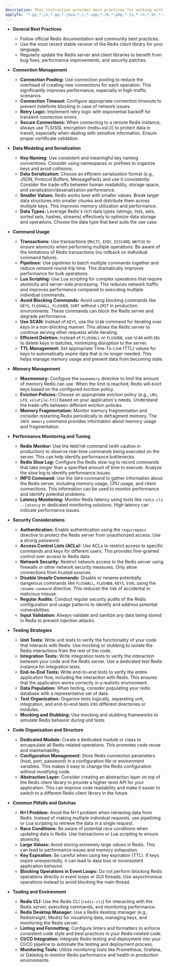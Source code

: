 ```yaml
---
description: This instruction provides best practices for working with Redis, covering code organization, performance, security, testing, and common pitfalls to ensure efficient and reliable usage. It applies to any language file interacting with Redis.
applyTo: "*.py,*.js,*.go,*.java,*.c,*.cpp,*.rb,*.php,*.ts,*.rs,*.kt,*.scala"
---
```

- **General Best Practices**
  - Follow official Redis documentation and community best practices.
  - Use the most recent stable version of the Redis client library for your language.
  - Regularly update the Redis server and client libraries to benefit from bug fixes, performance improvements, and security patches.

- **Connection Management**
  - **Connection Pooling:** Use connection pooling to reduce the overhead of creating new connections for each operation.  This significantly improves performance, especially in high-traffic scenarios.
  - **Connection Timeout:** Configure appropriate connection timeouts to prevent indefinite blocking in case of network issues.
  - **Retry Logic:** Implement retry logic with exponential backoff for transient connection errors.
  - **Secure Connections:**  When connecting to a remote Redis instance, always use TLS/SSL encryption (redis+ssl://) to protect data in transit, especially when dealing with sensitive information. Ensure proper certificate validation.

- **Data Modeling and Serialization**
  - **Key Naming:** Use consistent and meaningful key naming conventions. Consider using namespaces or prefixes to organize keys and avoid collisions.
  - **Data Serialization:** Choose an efficient serialization format (e.g., JSON, Protocol Buffers, MessagePack) and use it consistently.  Consider the trade-offs between human readability, storage space, and serialization/deserialization performance.
  - **Smaller Values:**  Redis works best with smaller values. Break larger data structures into smaller chunks and distribute them across multiple keys.  This improves memory utilization and performance.
  - **Data Types:**  Leverage Redis's rich data types (strings, lists, sets, sorted sets, hashes, streams) effectively to optimize data storage and operations.  Choose the data type that best suits the use case.

- **Command Usage**
  - **Transactions:** Use transactions (`MULTI`, `EXEC`, `DISCARD`, `WATCH`) to ensure atomicity when performing multiple operations.  Be aware of the limitations of Redis transactions (no rollback on individual command failure).
  - **Pipelines:** Use pipelines to batch multiple commands together and reduce network round-trip time. This dramatically improves performance for bulk operations.
  - **Lua Scripting:** Use Lua scripting for complex operations that require atomicity and server-side processing.  This reduces network traffic and improves performance compared to executing multiple individual commands.
  - **Avoid Blocking Commands:**  Avoid using blocking commands like `KEYS`, `FLUSHALL`, `FLUSHDB`, `SORT` without `LIMIT` in production environments. These commands can block the Redis server and degrade performance.
  - **Use SCAN:** Instead of `KEYS`, use the `SCAN` command for iterating over keys in a non-blocking manner.  This allows the Redis server to continue serving other requests while iterating.
  - **Efficient Deletion:** Instead of `FLUSHALL` or `FLUSHDB`, use `SCAN` with `DEL` to delete keys in batches, minimizing disruption to the server.
  - **TTL Management:** Set appropriate Time-To-Live (TTL) values for keys to automatically expire data that is no longer needed. This helps manage memory usage and prevent data from becoming stale.

- **Memory Management**
  - **Maxmemory:** Configure the `maxmemory` directive to limit the amount of memory Redis can use.  When the limit is reached, Redis will evict keys based on the configured eviction policy.
  - **Eviction Policies:** Choose an appropriate eviction policy (e.g., `LRU`, `LFU`, `volatile-ttl`) based on your application's needs. Understand the trade-offs between different eviction policies.
  - **Memory Fragmentation:** Monitor memory fragmentation and consider restarting Redis periodically to defragment memory. The `INFO memory` command provides information about memory usage and fragmentation.

- **Performance Monitoring and Tuning**
  - **Redis Monitor:** Use the `MONITOR` command (with caution in production) to observe real-time commands being executed on the server.  This can help identify performance bottlenecks.
  - **Redis Slow Log:** Configure the Redis slow log to record commands that take longer than a specified amount of time to execute. Analyze the slow log to identify performance issues.
  - **INFO Command:** Use the `INFO` command to gather information about the Redis server, including memory usage, CPU usage, and client connections.  This information can be used to monitor performance and identify potential problems.
  - **Latency Monitoring:** Monitor Redis latency using tools like `redis-cli --latency` or dedicated monitoring solutions.  High latency can indicate performance issues.

- **Security Considerations**
  - **Authentication:**  Enable authentication using the `requirepass` directive to protect the Redis server from unauthorized access.  Use a strong password.
  - **Access Control Lists (ACLs):** Use ACLs to restrict access to specific commands and keys for different users.  This provides fine-grained control over access to Redis data.
  - **Network Security:**  Restrict network access to the Redis server using firewalls or other network security measures.  Only allow connections from trusted sources.
  - **Disable Unsafe Commands:**  Disable or rename potentially dangerous commands like `FLUSHALL`, `FLUSHDB`, `KEYS`, `EVAL` using the `rename-command` directive.  This reduces the risk of accidental or malicious misuse.
  - **Regular Audits:** Conduct regular security audits of the Redis configuration and usage patterns to identify and address potential vulnerabilities.
  - **Input Validation:** Always validate and sanitize any data being stored in Redis to prevent injection attacks.

- **Testing Strategies**
  - **Unit Tests:** Write unit tests to verify the functionality of your code that interacts with Redis.  Use mocking or stubbing to isolate the Redis interactions from the rest of the code.
  - **Integration Tests:** Write integration tests to verify the interaction between your code and the Redis server.  Use a dedicated test Redis instance for integration tests.
  - **End-to-End Tests:** Write end-to-end tests to verify the entire application flow, including the interaction with Redis.  This ensures that the application works correctly in a realistic environment.
  - **Data Population:** When testing, consider populating your redis database with a representative set of data. 
  - **Test Organization:** Organize tests logically, separating unit, integration, and end-to-end tests into different directories or modules.
  - **Mocking and Stubbing:** Use mocking and stubbing frameworks to simulate Redis behavior during unit tests.

- **Code Organization and Structure**
  - **Dedicated Module:** Create a dedicated module or class to encapsulate all Redis-related operations.  This promotes code reuse and maintainability.
  - **Configuration Management:** Store Redis connection parameters (host, port, password) in a configuration file or environment variables.  This makes it easy to change the Redis configuration without modifying code.
  - **Abstraction Layer:**  Consider creating an abstraction layer on top of the Redis client library to provide a higher-level API for your application.  This can improve code readability and make it easier to switch to a different Redis client library in the future.

- **Common Pitfalls and Gotchas**
  - **N+1 Problem:** Avoid the N+1 problem when retrieving data from Redis.  Instead of making multiple individual requests, use pipelining or Lua scripting to retrieve the data in a single request.
  - **Race Conditions:** Be aware of potential race conditions when updating data in Redis.  Use transactions or Lua scripting to ensure atomicity.
  - **Large Values:** Avoid storing extremely large values in Redis.  This can lead to performance issues and memory exhaustion.
  - **Key Expiration:**  Be careful when using key expiration (TTL).  If keys expire unexpectedly, it can lead to data loss or inconsistent application behavior.
  - **Blocking Operations in Event Loops:** Do not perform blocking Redis operations directly in event loops or GUI threads. Use asynchronous operations instead to avoid blocking the main thread.

- **Tooling and Environment**
  - **Redis CLI:** Use the Redis CLI (`redis-cli`) for interacting with the Redis server, executing commands, and monitoring performance.
  - **Redis Desktop Manager:** Use a Redis desktop manager (e.g., RedisInsight, Medis) for visualizing data, managing keys, and monitoring the Redis server.
  - **Linting and Formatting:** Configure linters and formatters to enforce consistent code style and best practices in your Redis-related code.
  - **CI/CD Integration:** Integrate Redis testing and deployment into your CI/CD pipeline to automate the testing and deployment process.
  - **Monitoring Tools:** Utilize monitoring tools like Prometheus, Grafana, or Datadog to monitor Redis performance and health in production environments.